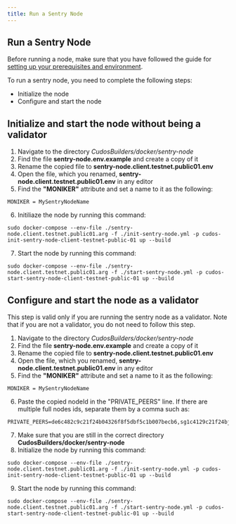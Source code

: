 ```yaml
---
title: Run a Sentry Node
---
```


## ﻿Run a Sentry Node

Before running a node, make sure that you have followed the guide for [setting up your prerequisites and environment](/docs/build-and-earn/testnet-guides/prerequisites.md).

To run a sentry node, you need to complete the following steps:

- Initialize the node
- Configure and start the node

## Initialize and start the node without being a validator

1. Navigate to the directory *CudosBuilders/docker/sentry-node*
2. Find the file **sentry-node.env.example** and create a copy of it
3. Rename the copied file to **sentry-node.client.testnet.public01.env**
4. Open the file, which you renamed, **sentry-node.client.testnet.public01.env** in any editor
5. Find  the **"MONIKER"** attribute and set a name to it as the following:
```
MONIKER = MySentryNodeName
```
6. Initiliaze the node by running this command:
```
sudo docker-compose --env-file ./sentry-node.client.testnet.public01.arg -f ./init-sentry-node.yml -p cudos-init-sentry-node-client-testnet-public-01 up --build
```
7. Start the node by running this command:
```
sudo docker-compose --env-file ./sentry-node.client.testnet.public01.arg -f ./start-sentry-node.yml -p cudos-start-sentry-node-client-testnet-public-01 up --build
```

## Configure and start the node as a validator

This step is valid only if you are running the sentry node as a validator. Note that if you are not a validator, you do not need to follow this step.

1. Navigate to the directory *CudosBuilders/docker/sentry-node*
2. Find the file **sentry-node.env.example** and create a copy of it
3. Rename the copied file to **sentry-node.client.testnet.public01.env**
4. Open the file, which you renamed, **sentry-node.client.testnet.public01.env** in any editor
5. Find  the **"MONIKER"** attribute and set a name to it as the following:
```
MONIKER = MySentryNodeName
```
6. Paste the copied nodeId in the "PRIVATE_PEERS" line. If there are multiple full nodes ids, separate them by a comma such as:
```
PRIVATE_PEERS=de6c482c9c21f24b04326f8f5dbf5c1b007becb6,sg1c4129c21f24bj5df5dbf5c1b007becb6
```
7. Make sure that you are still in the correct directory **CudosBuilders/docker/sentry-node**
8. Initialize the node by running this command:
```
sudo docker-compose --env-file ./sentry-node.client.testnet.public01.arg -f ./init-sentry-node.yml -p cudos-init-sentry-node-client-testnet-public-01 up --build
```
9. Start the node by running this command:
```
sudo docker-compose --env-file ./sentry-node.client.testnet.public01.arg -f ./start-sentry-node.yml -p cudos-start-sentry-node-client-testnet-public-01 up --build
```

